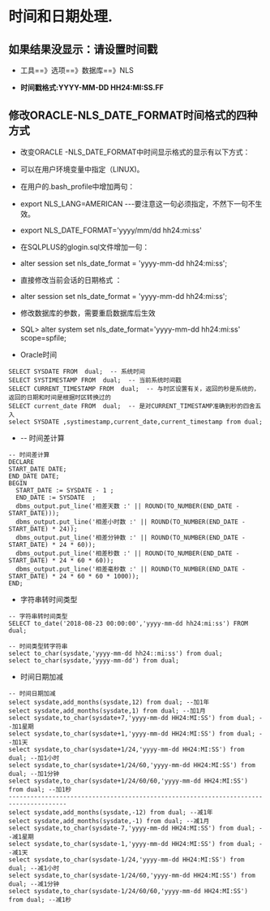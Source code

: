 # 时间和日期处理.

## 如果结果没显示：请设置时间戳

* 工具==》选项==》数据库==》NLS

* **时间戳格式:YYYY-MM-DD HH24:MI:SS.FF**

## 修改ORACLE-NLS_DATE_FORMAT时间格式的四种方式
* 改变ORACLE -NLS_DATE_FORMAT中时间显示格式的显示有以下方式：
 * 可以在用户环境变量中指定（LINUX)。
 * 在用户的.bash_profile中增加两句：
 * export NLS_LANG=AMERICAN       ---要注意这一句必须指定，不然下一句不生效。
 * export NLS_DATE_FORMAT='yyyy/mm/dd hh24:mi:ss'
 
 * 在SQLPLUS的glogin.sql文件增加一句：
 * alter session set nls_date_format = 'yyyy-mm-dd hh24:mi:ss';
 
 * 直接修改当前会话的日期格式 ：
 * alter session set nls_date_format = 'yyyy-mm-dd hh24:mi:ss';
 
 * 修改数据库的参数，需要重启数据库后生效  
 * SQL> alter system set nls_date_format='yyyy-mm-dd hh24:mi:ss' scope=spfile;

* Oracle时间
```
SELECT SYSDATE FROM  dual;  -- 系统时间   
SELECT SYSTIMESTAMP FROM  dual;  -- 当前系统时间戳
SELECT CURRENT_TIMESTAMP FROM  dual;  -- 与时区设置有关，返回的秒是系统的，返回的日期和时间是根据时区转换过的
SELECT current_date FROM  dual;  -- 是对CURRENT_TIMESTAMP准确到秒的四舍五入
select SYSDATE ,systimestamp,current_date,current_timestamp from dual;
```
* -- 时间差计算
```
-- 时间差计算
DECLARE
START_DATE DATE;
END_DATE DATE;
BEGIN
  START_DATE := SYSDATE - 1 ;
  END_DATE := SYSDATE  ;
  dbms_output.put_line('相差天数 :' || ROUND(TO_NUMBER(END_DATE - START_DATE)));
  dbms_output.put_line('相差小时数 :' || ROUND(TO_NUMBER(END_DATE - START_DATE) * 24));
  dbms_output.put_line('相差分钟数 :' || ROUND(TO_NUMBER(END_DATE - START_DATE) * 24 * 60));
  dbms_output.put_line('相差秒数 :' || ROUND(TO_NUMBER(END_DATE - START_DATE) * 24 * 60 * 60));
  dbms_output.put_line('相差毫秒数 :' || ROUND(TO_NUMBER(END_DATE - START_DATE) * 24 * 60 * 60 * 1000));
END;

```
* 字符串转时间类型
```
-- 字符串转时间类型
SELECT to_date('2018-08-23 00:00:00','yyyy-mm-dd hh24:mi:ss') FROM dual;

-- 时间类型转字符串
select to_char(sysdate,'yyyy-mm-dd hh24::mi:ss') from dual;
select to_char(sysdate,'yyyy-mm-dd') from dual;

```
* 时间日期加减
```
-- 时间日期加减
select sysdate,add_months(sysdate,12) from dual; --加1年
select sysdate,add_months(sysdate,1) from dual; --加1月
select sysdate,to_char(sysdate+7,'yyyy-mm-dd HH24:MI:SS') from dual; --加1星期
select sysdate,to_char(sysdate+1,'yyyy-mm-dd HH24:MI:SS') from dual; --加1天
select sysdate,to_char(sysdate+1/24,'yyyy-mm-dd HH24:MI:SS') from dual; --加1小时
select sysdate,to_char(sysdate+1/24/60,'yyyy-mm-dd HH24:MI:SS') from dual; --加1分钟
select sysdate,to_char(sysdate+1/24/60/60,'yyyy-mm-dd HH24:MI:SS') from dual; --加1秒
--------------------------------------------------------------------------------------
select sysdate,add_months(sysdate,-12) from dual; --减1年
select sysdate,add_months(sysdate,-1) from dual; --减1月
select sysdate,to_char(sysdate-7,'yyyy-mm-dd HH24:MI:SS') from dual; --减1星期
select sysdate,to_char(sysdate-1,'yyyy-mm-dd HH24:MI:SS') from dual; --减1天
select sysdate,to_char(sysdate-1/24,'yyyy-mm-dd HH24:MI:SS') from dual; --减1小时
select sysdate,to_char(sysdate-1/24/60,'yyyy-mm-dd HH24:MI:SS') from dual; --减1分钟
select sysdate,to_char(sysdate-1/24/60/60,'yyyy-mm-dd HH24:MI:SS') from dual; --减1秒
```
